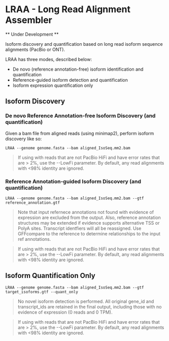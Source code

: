# LRAA - Long Read Alignment Assembler

** Under Development **

Isoform discovery and quantification based on long read isoform sequence alignments (PacBio or ONT). 

LRAA has three modes, described below:

- De novo (reference annotation-free) isoform identification and quantification
- Reference-guided isoform detection and quantification
- Isoform expression quantification only



## Isoform Discovery

### De novo Reference Annotation-free Isoform Discovery (and quantification)

Given a bam file from aligned reads (using minimap2), perform isoform discovery like so:

    LRAA --genome genome.fasta --bam aligned_IsoSeq.mm2.bam

>If using with reads that are not PacBio HiFi and have error rates that are > 2%, use the --LowFi parameter.  By default, any read alignments with <98% identity are ignored.

### Reference Annotation-guided Isoform Discovery (and quantification)

    LRAA --genome genome.fasta --bam aligned_IsoSeq.mm2.bam --gtf reference_annotation.gtf

>Note that input refernece annotations not found with evidence of expression are excluded from the output. Also, reference annotation structures may be extended if evidence supports alternative TSS or PolyA sites. Transcript identfiers will all be reassigned. Use GFFcompare to the reference to determine relationships to the input ref annotations.

>If using with reads that are not PacBio HiFi and have error rates that are > 2%, use the --LowFi parameter.  By default, any read alignments with <98% identity are ignored.    

## Isoform Quantification Only

    LRAA --genome genome.fasta --bam aligned_IsoSeq.mm2.bam --gtf target_isoforms.gtf --quant_only

>No novel isoform detection is performed. All original gene_id and transcript_ids are retained in the final output, including those with no evidence of expression (0 reads and 0 TPM).
    
>If using with reads that are not PacBio HiFi and have error rates that are > 2%, use the --LowFi parameter.  By default, any read alignments with <98% identity are ignored.
